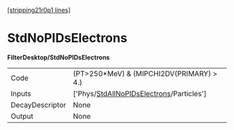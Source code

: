 [[stripping21r0p1 lines]](./stripping21r0p1-index)

# StdNoPIDsElectrons

**FilterDesktop/StdNoPIDsElectrons**

|                 |                                                                                                       |
|-----------------|-------------------------------------------------------------------------------------------------------|
| Code            | (PT\>250\*MeV) & (MIPCHI2DV(PRIMARY) \> 4.)                                                           |
| Inputs          | ['Phys/[StdAllNoPIDsElectrons](./stripping21r0p1-commonparticles-stdallnopidselectrons)/Particles'] |
| DecayDescriptor | None                                                                                                  |
| Output          | None                                                                                                  |
